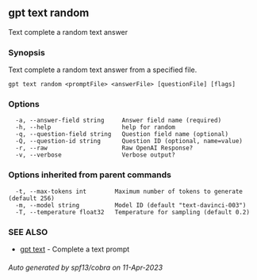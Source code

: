 ## gpt text random

Text complete a random text answer

### Synopsis

Text complete a random text answer from a specified file.

```
gpt text random <promptFile> <answerFile> [questionFile] [flags]
```

### Options

```
  -a, --answer-field string     Answer field name (required)
  -h, --help                    help for random
  -q, --question-field string   Question field name (optional)
  -Q, --question-id string      Question ID (optional, name=value)
  -r, --raw                     Raw OpenAI Response?
  -v, --verbose                 Verbose output?
```

### Options inherited from parent commands

```
  -t, --max-tokens int        Maximum number of tokens to generate (default 256)
  -m, --model string          Model ID (default "text-davinci-003")
  -T, --temperature float32   Temperature for sampling (default 0.2)
```

### SEE ALSO

* [gpt text](gpt_text.md)	 - Complete a text prompt

###### Auto generated by spf13/cobra on 11-Apr-2023
